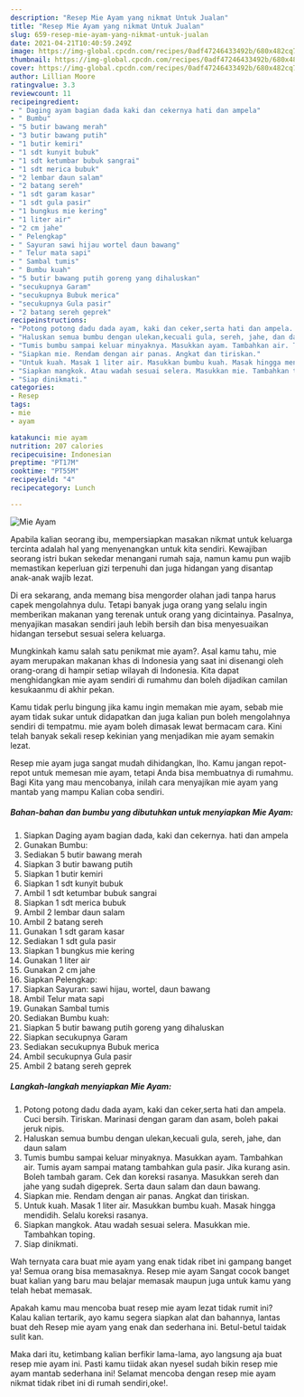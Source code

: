 ```yaml
---
description: "Resep Mie Ayam yang nikmat Untuk Jualan"
title: "Resep Mie Ayam yang nikmat Untuk Jualan"
slug: 659-resep-mie-ayam-yang-nikmat-untuk-jualan
date: 2021-04-21T10:40:59.249Z
image: https://img-global.cpcdn.com/recipes/0adf47246433492b/680x482cq70/mie-ayam-foto-resep-utama.jpg
thumbnail: https://img-global.cpcdn.com/recipes/0adf47246433492b/680x482cq70/mie-ayam-foto-resep-utama.jpg
cover: https://img-global.cpcdn.com/recipes/0adf47246433492b/680x482cq70/mie-ayam-foto-resep-utama.jpg
author: Lillian Moore
ratingvalue: 3.3
reviewcount: 11
recipeingredient:
- " Daging ayam bagian dada kaki dan cekernya hati dan ampela"
- " Bumbu"
- "5 butir bawang merah"
- "3 butir bawang putih"
- "1 butir kemiri"
- "1 sdt kunyit bubuk"
- "1 sdt ketumbar bubuk sangrai"
- "1 sdt merica bubuk"
- "2 lembar daun salam"
- "2 batang sereh"
- "1 sdt garam kasar"
- "1 sdt gula pasir"
- "1 bungkus mie kering"
- "1 liter air"
- "2 cm jahe"
- " Pelengkap"
- " Sayuran sawi hijau wortel daun bawang"
- " Telur mata sapi"
- " Sambal tumis"
- " Bumbu kuah"
- "5 butir bawang putih goreng yang dihaluskan"
- "secukupnya Garam"
- "secukupnya Bubuk merica"
- "secukupnya Gula pasir"
- "2 batang sereh geprek"
recipeinstructions:
- "Potong potong dadu dada ayam, kaki dan ceker,serta hati dan ampela. Cuci bersih. Tiriskan. Marinasi dengan garam dan asam, boleh pakai jeruk nipis."
- "Haluskan semua bumbu dengan ulekan,kecuali gula, sereh, jahe, dan daun salam"
- "Tumis bumbu sampai keluar minyaknya. Masukkan ayam. Tambahkan air. Tumis ayam sampai matang tambahkan gula pasir. Jika kurang asin. Boleh tambah garam. Cek dan koreksi rasanya. Masukkan sereh dan jahe yang sudah digeprek. Serta daun salam dan daun bawang."
- "Siapkan mie. Rendam dengan air panas. Angkat dan tiriskan."
- "Untuk kuah. Masak 1 liter air. Masukkan bumbu kuah. Masak hingga mendidih. Selalu koreksi rasanya."
- "Siapkan mangkok. Atau wadah sesuai selera. Masukkan mie. Tambahkan toping."
- "Siap dinikmati."
categories:
- Resep
tags:
- mie
- ayam

katakunci: mie ayam 
nutrition: 207 calories
recipecuisine: Indonesian
preptime: "PT17M"
cooktime: "PT55M"
recipeyield: "4"
recipecategory: Lunch

---
```



![Mie Ayam](https://img-global.cpcdn.com/recipes/0adf47246433492b/680x482cq70/mie-ayam-foto-resep-utama.jpg)

Apabila kalian seorang ibu, mempersiapkan masakan nikmat untuk keluarga tercinta adalah hal yang menyenangkan untuk kita sendiri. Kewajiban seorang istri bukan sekedar menangani rumah saja, namun kamu pun wajib memastikan keperluan gizi terpenuhi dan juga hidangan yang disantap anak-anak wajib lezat.

Di era  sekarang, anda memang bisa mengorder olahan jadi tanpa harus capek mengolahnya dulu. Tetapi banyak juga orang yang selalu ingin memberikan makanan yang terenak untuk orang yang dicintainya. Pasalnya, menyajikan masakan sendiri jauh lebih bersih dan bisa menyesuaikan hidangan tersebut sesuai selera keluarga. 



Mungkinkah kamu salah satu penikmat mie ayam?. Asal kamu tahu, mie ayam merupakan makanan khas di Indonesia yang saat ini disenangi oleh orang-orang di hampir setiap wilayah di Indonesia. Kita dapat menghidangkan mie ayam sendiri di rumahmu dan boleh dijadikan camilan kesukaanmu di akhir pekan.

Kamu tidak perlu bingung jika kamu ingin memakan mie ayam, sebab mie ayam tidak sukar untuk didapatkan dan juga kalian pun boleh mengolahnya sendiri di tempatmu. mie ayam boleh dimasak lewat bermacam cara. Kini telah banyak sekali resep kekinian yang menjadikan mie ayam semakin lezat.

Resep mie ayam juga sangat mudah dihidangkan, lho. Kamu jangan repot-repot untuk memesan mie ayam, tetapi Anda bisa membuatnya di rumahmu. Bagi Kita yang mau mencobanya, inilah cara menyajikan mie ayam yang mantab yang mampu Kalian coba sendiri.

<!--inarticleads1-->

##### Bahan-bahan dan bumbu yang dibutuhkan untuk menyiapkan Mie Ayam:

1. Siapkan  Daging ayam bagian dada, kaki dan cekernya. hati dan ampela
1. Gunakan  Bumbu:
1. Sediakan 5 butir bawang merah
1. Siapkan 3 butir bawang putih
1. Siapkan 1 butir kemiri
1. Siapkan 1 sdt kunyit bubuk
1. Ambil 1 sdt ketumbar bubuk sangrai
1. Siapkan 1 sdt merica bubuk
1. Ambil 2 lembar daun salam
1. Ambil 2 batang sereh
1. Gunakan 1 sdt garam kasar
1. Sediakan 1 sdt gula pasir
1. Siapkan 1 bungkus mie kering
1. Gunakan 1 liter air
1. Gunakan 2 cm jahe
1. Siapkan  Pelengkap:
1. Siapkan  Sayuran: sawi hijau, wortel, daun bawang
1. Ambil  Telur mata sapi
1. Gunakan  Sambal tumis
1. Sediakan  Bumbu kuah:
1. Siapkan 5 butir bawang putih goreng yang dihaluskan
1. Siapkan secukupnya Garam
1. Sediakan secukupnya Bubuk merica
1. Ambil secukupnya Gula pasir
1. Ambil 2 batang sereh geprek




<!--inarticleads2-->

##### Langkah-langkah menyiapkan Mie Ayam:

1. Potong potong dadu dada ayam, kaki dan ceker,serta hati dan ampela. Cuci bersih. Tiriskan. Marinasi dengan garam dan asam, boleh pakai jeruk nipis.
1. Haluskan semua bumbu dengan ulekan,kecuali gula, sereh, jahe, dan daun salam
1. Tumis bumbu sampai keluar minyaknya. Masukkan ayam. Tambahkan air. Tumis ayam sampai matang tambahkan gula pasir. Jika kurang asin. Boleh tambah garam. Cek dan koreksi rasanya. Masukkan sereh dan jahe yang sudah digeprek. Serta daun salam dan daun bawang.
1. Siapkan mie. Rendam dengan air panas. Angkat dan tiriskan.
1. Untuk kuah. Masak 1 liter air. Masukkan bumbu kuah. Masak hingga mendidih. Selalu koreksi rasanya.
1. Siapkan mangkok. Atau wadah sesuai selera. Masukkan mie. Tambahkan toping.
1. Siap dinikmati.




Wah ternyata cara buat mie ayam yang enak tidak ribet ini gampang banget ya! Semua orang bisa memasaknya. Resep mie ayam Sangat cocok banget buat kalian yang baru mau belajar memasak maupun juga untuk kamu yang telah hebat memasak.

Apakah kamu mau mencoba buat resep mie ayam lezat tidak rumit ini? Kalau kalian tertarik, ayo kamu segera siapkan alat dan bahannya, lantas buat deh Resep mie ayam yang enak dan sederhana ini. Betul-betul taidak sulit kan. 

Maka dari itu, ketimbang kalian berfikir lama-lama, ayo langsung aja buat resep mie ayam ini. Pasti kamu tiidak akan nyesel sudah bikin resep mie ayam mantab sederhana ini! Selamat mencoba dengan resep mie ayam nikmat tidak ribet ini di rumah sendiri,oke!.

